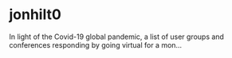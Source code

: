 # jonhilt0
In light of the Covid-19 global pandemic, a list of user groups and conferences responding by going virtual for a mon…
